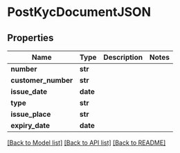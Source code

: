 # PostKycDocumentJSON

## Properties
Name | Type | Description | Notes
------------ | ------------- | ------------- | -------------
**number** | **str** |  | 
**customer_number** | **str** |  | 
**issue_date** | **date** |  | 
**type** | **str** |  | 
**issue_place** | **str** |  | 
**expiry_date** | **date** |  | 

[[Back to Model list]](../README.md#documentation-for-models) [[Back to API list]](../README.md#documentation-for-api-endpoints) [[Back to README]](../README.md)


